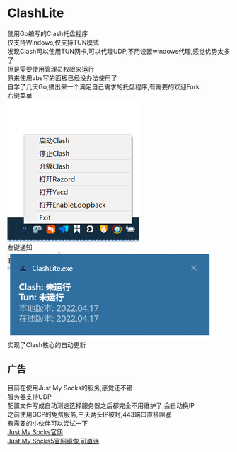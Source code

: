 # ClashLite
使用Go编写的Clash托盘程序<br>
仅支持Windows,仅支持TUN模式<br>
发现Clash可以使用TUN网卡,可以代理UDP,不用设置windows代理,感觉优势太多了<br>
但是需要使用管理员权限来运行<br>
原来使用vbs写的面板已经没办法使用了<br>
自学了几天Go,搞出来一个满足自己需求的托盘程序,有需要的欢迎Fork<br>
右键菜单<br>
![image](https://github.com/Amaury-GitHub/ClashLite/blob/main/README_IMG/IMG1.png)<br>
左键通知<br>
![image](https://github.com/Amaury-GitHub/ClashLite/blob/main/README_IMG/IMG2.png)<br>
实现了Clash核心的自动更新<br>
## 广告<br>
目前在使用Just My Socks的服务,感觉还不错<br>
服务器支持UDP<br>
配置文件写成自动测速选择服务器之后都完全不用维护了,会自动换IP<br>
之前使用GCP的免费服务,三天两头IP被封,443端口直接阻塞<br>
有需要的小伙伴可以尝试一下<br>
[Just My Socks官网](https://justmysocks.net/members/aff.php?aff=15760)<br>
[Just My Socks5官网镜像,可直连](https://justmysocks5.net/members/aff.php?aff=15760)
